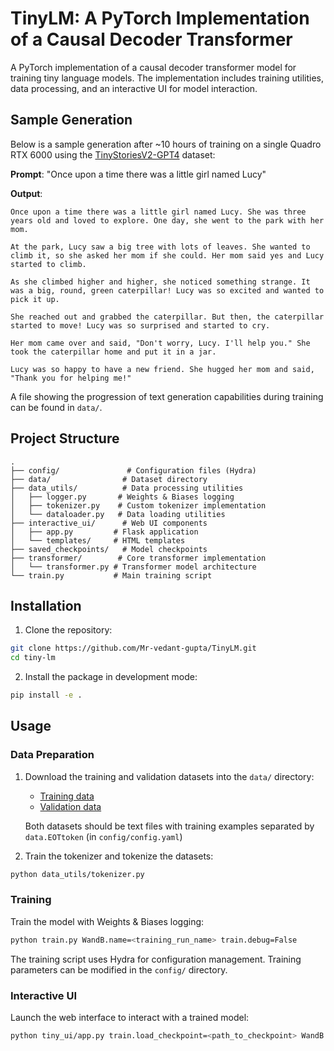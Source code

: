# TinyLM: A PyTorch Implementation of a Causal Decoder Transformer

A PyTorch implementation of a causal decoder transformer model for training tiny language models. The implementation includes training utilities, data processing, and an interactive UI for model interaction.


## Sample Generation

Below is a sample generation after ~10 hours of training on a single Quadro RTX 6000 using the [TinyStoriesV2-GPT4](https://huggingface.co/datasets/roneneldan/TinyStories) dataset:

**Prompt**: "Once upon a time there was a little girl named Lucy"

**Output**:
```
Once upon a time there was a little girl named Lucy. She was three years old and loved to explore. One day, she went to the park with her mom.

At the park, Lucy saw a big tree with lots of leaves. She wanted to climb it, so she asked her mom if she could. Her mom said yes and Lucy started to climb.

As she climbed higher and higher, she noticed something strange. It was a big, round, green caterpillar! Lucy was so excited and wanted to pick it up.

She reached out and grabbed the caterpillar. But then, the caterpillar started to move! Lucy was so surprised and started to cry.

Her mom came over and said, "Don't worry, Lucy. I'll help you." She took the caterpillar home and put it in a jar.

Lucy was so happy to have a new friend. She hugged her mom and said, "Thank you for helping me!"
```

A file showing the progression of text generation capabilities during training can be found in `data/`.

## Project Structure

```
.
├── config/               # Configuration files (Hydra)
├── data/                # Dataset directory
├── data_utils/          # Data processing utilities
│   ├── logger.py       # Weights & Biases logging
│   ├── tokenizer.py    # Custom tokenizer implementation
│   └── dataloader.py   # Data loading utilities
├── interactive_ui/      # Web UI components
│   ├── app.py         # Flask application
│   └── templates/     # HTML templates
├── saved_checkpoints/   # Model checkpoints
├── transformer/        # Core transformer implementation
│   └── transformer.py # Transformer model architecture
└── train.py           # Main training script
```

## Installation

1. Clone the repository:
```bash
git clone https://github.com/Mr-vedant-gupta/TinyLM.git
cd tiny-lm
```

2. Install the package in development mode:
```bash
pip install -e .
```

## Usage

### Data Preparation

1. Download the training and validation datasets into the `data/` directory:
   - [Training data](https://huggingface.co/datasets/roneneldan/TinyStories/blob/main/TinyStoriesV2-GPT4-train.txt)
   - [Validation data](https://huggingface.co/datasets/roneneldan/TinyStories/blob/main/TinyStoriesV2-GPT4-valid.txt)

   Both datasets should be text files with training examples separated by `data.EOTtoken` (in `config/config.yaml`)

2. Train the tokenizer and tokenize the datasets:
```bash
python data_utils/tokenizer.py
```

### Training

Train the model with Weights & Biases logging:
```bash
python train.py WandB.name=<training_run_name> train.debug=False
```

The training script uses Hydra for configuration management. Training parameters can be modified in the `config/` directory.

### Interactive UI

Launch the web interface to interact with a trained model:
```bash
python tiny_ui/app.py train.load_checkpoint=<path_to_checkpoint> WandB.name=dummy
```

